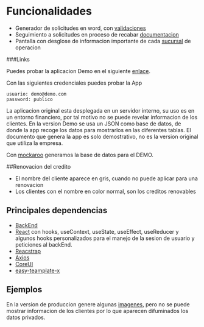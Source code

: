 # Funcionalidades

- Generador de solicitudes en word, con [validaciones](https://github.com/gabrielmares/front_cartera/blob/main/src/views/Solicitudes/Renovations.js "validaciones")
- Seguimiento a solicitudes en proceso de recabar [documentacion](https://github.com/gabrielmares/front_cartera/blob/main/src/views/Solicitudes/RequestsInProcess.js "documentacion")
- Pantalla con desglose de informacion importante de cada [sucursal](https://github.com/gabrielmares/front_cartera/blob/main/src/views/Dashboard/Dashboard.js "sucursal") de operacion


###Links

Puedes probar la aplicacion Demo en el siguiente [enlace](https://demo-renovaciones.netlify.app/ "enlace").

Con las siguientes credenciales puedes probar la App

    usuario: demo@demo.com	
    password: publico


La aplicacion original esta desplegada en un servidor interno, su uso es en un entorno financiero, por tal motivo no se puede revelar informacion de los clientes.
En la version Demo se usa un JSON como base de datos, de donde la app recoge los datos para mostrarlos en las diferentes tablas. El documento que genera la app es solo demostrativo, no es la version original que utiliza la empresa.

Con [mockaroo](https://www.mockaroo.com/ "mockaro") generamos la base de datos para el DEMO.

##Renovacion del credito

- El nombre del cliente aparece en gris, cuando no puede aplicar para una renovacion
- Los clientes con el nombre en color normal, son los creditos renovables

##  Principales dependencias

- [BackEnd](https://github.com/gabrielmares/semaforo_backend "BackEnd")
- [React](npmjs.com/package/react "React") con hooks, useContext, useState, useEffect, useReducer y algunos hooks personalizados para el manejo de la sesion de usuario y peticiones al backEnd.
- [Reacstrap](https://reactstrap.github.io/ "Reacstrap")
- [Axios](https://github.com/axios/axios "Axios")
- [CoreUI](https://coreui.io/react/ui-components/  "CoreUI")
- [easy-teamplate-x](https://www.npmjs.com/package/easy-template-x "Easy-Teamplate-x")

## Ejemplos

En la version de produccion genere algunas [imagenes](https://github.com/gabrielmares/front_cartera/tree/main/public/ejemplos "imagenes"), pero no se puede mostrar informacion de los clientes por lo que aparecen difuminados los datos privados.